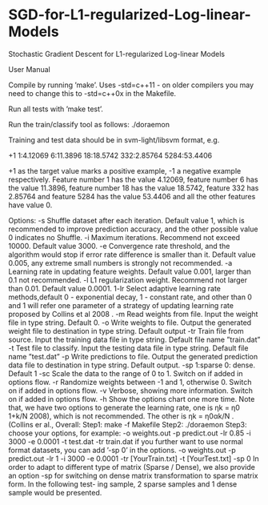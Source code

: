 # SGD-for-L1-regularized-Log-linear-Models
Stochastic Gradient Descent for L1-regularized Log-linear Models

User Manual

Compile by running ’make’. Uses -std=c++11 - on older compilers you may need to change this to -std=c++0x in the Makefile.

Run all tests with ’make test’.

Run the train/classify tool as follows: ./doraemon

Training and test data should be in svm-light/libsvm format, e.g.

+1 1:4.12069 6:11.3896 18:18.5742 332:2.85764 5284:53.4406

+1 as the target value marks a positive example, -1 a negative example respectively. Feature number 1 has the value 4.12069, feature number 6 has the value 11.3896, feature number 18 has the value 18.5742, feature 332 has 2.85764 and feature 5284 has the value 53.4406 and all the other features have value 0.

Options:
-s <int> Shuffle dataset after each iteration. Default value 1, which is recommended to improve prediction accuracy, and the other possible value 0 indicates no Shuffle.
-i <int> Maximum iterations. Recommend not exceed 10000. Default value 3000.
-e <float> Convergence rate threshold, and the algorithm would stop if error rate difference is smaller than it. Default value 0.005, any extreme small numbers is strongly not recommended.
-a <float> Learning rate in updating feature weights. Default value 0.001, larger than 0.1 not recommended.
-l <float> L1 regularization weight. Recommend not larger than 0.01. Default value 0.0001.
1-lr <float> Select adaptive learning rate methods,default 0 - exponential decay, 1 - constant rate, and other than 0 and 1 will refer one parameter of a strategy of updating learning rate proposed by Collins et al 2008 .
-m <file > Read weights from file. Input the weight file in type string. Default 0.
-o <file> Write weights to file. Output the generated weight file to destination in type string. Default output
-tr <file> Train file from source. Input the training data file in type string. Default file name ”train.dat”
-t <file> Test file to classify. Input the testing data file in type string. Default file name ”test.dat” -p <file> Write predictions to file. Output the generated prediction data file to destination in type string. Default output.
-sp 1:sparse 0: dense. Default 1
-sc Scale the data to the range of 0 to 1. Switch on if added in options flow.
-r Randomize weights between -1 and 1, otherwise 0. Switch on if added in options flow. -v Verbose, showing more information. Switch on if added in options flow.
-h Show the options chart one more time.
Note that, we have two options to generate the learning rate, one is ηk = η0 1+k/N
2008), which is not recommended. The other is ηk = η0αk/N .
(Collins er al.,
 Overall:
Step1: make -f Makefile
Step2: ./doraemon
Step3: choose your options, for example:
-o weights.out -p predict.out -lr 0.85 -i 3000 -e 0.0001 -t test.dat -tr train.dat
if you further want to use normal format datasets, you can add ’-sp 0’ in the options.
-o weights.out -p predict.out -lr 1 -i 3000 -e 0.0001 -tr [YourTrain.txt] -t [YourTest.txt] -sp 0
In order to adapt to different type of matrix (Sparse / Dense), we also provide an option -sp <bool>for switching on dense matrix transformation to sparse matrix form. In the following test- ing sample, 2 sparse samples and 1 dense sample would be presented.
